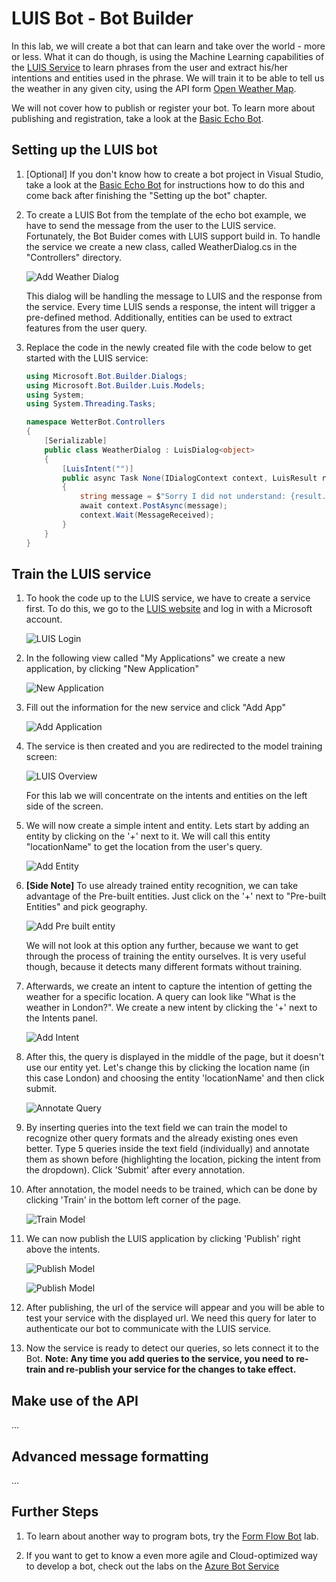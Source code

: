 # LUIS Bot - Bot Builder

In this lab, we will create a bot that can learn and take over the world - more or less. What it can do though, is using the Machine Learning capabilities of the [LUIS Service](http://luis.ai) to learn phrases from the user and extract his/her intentions and entities used in the phrase. We will train it to be able to tell us the weather in any given city, using the API form [Open Weather Map](http://openweathermap.org/).

We will not cover how to publish or register your bot. To learn more about publishing and registration, take a look at the [Basic Echo Bot](https://github.com/Danielius1012/BotLabs/tree/master/Bot_Builder/1_Basic_Echo_Bot).

## Setting up the LUIS bot ##

1. [Optional] If you don't know how to create a bot project in Visual Studio, take a look at the [Basic Echo Bot](https://github.com/Danielius1012/BotLabs/tree/master/Bot_Builder/1_Basic_Echo_Bot) for instructions how to do this and come back after finishing the "Setting up the bot" chapter.

1. To create a LUIS Bot from the template of the echo bot example, we have to send the message from the user to the LUIS service. Fortunately, the Bot Buider comes with LUIS support build in. To handle the service we create a new class, called WeatherDialog.cs in the "Controllers" directory.

    ![Add Weather Dialog](./_images/1_AddWeatherDialog.png)

    This dialog will be handling the message to LUIS and the response from the service. Every time LUIS sends a response, the intent will trigger a pre-defined method. Additionally, entities can be used to extract features from the user query. 

1. Replace the code in the newly created file with the code below to get started with the LUIS service:

    ```csharp
    using Microsoft.Bot.Builder.Dialogs;
    using Microsoft.Bot.Builder.Luis.Models;
    using System;
    using System.Threading.Tasks;

    namespace WetterBot.Controllers
    {
        [Serializable]
        public class WeatherDialog : LuisDialog<object>
        {
            [LuisIntent("")]
            public async Task None(IDialogContext context, LuisResult result)
            {
                string message = $"Sorry I did not understand: {result.Query}";
                await context.PostAsync(message);
                context.Wait(MessageReceived);
            }        
        }
    }
    ```

## Train the LUIS service ##

1. To hook the code up to the LUIS service, we have to create a service first. To do this, we go to the [LUIS website](https://www.luis.ai/) and log in with a Microsoft account.

    ![LUIS Login](./_images/2_LUISLogin.png)

1. In the following view called "My Applications" we create a new application, by clicking "New Application"

    ![New Application](./_images/3_AddNewApplication.png)

1. Fill out the information for the new service and click "Add App"

    ![Add Application](./_images/3_AddLUISApplication.png)

1. The service is then created and you are redirected to the model training screen:

    ![LUIS Overview](./_images/4_LUISOverview.png)

    For this lab we will concentrate on the intents and entities on the left side of the screen. 

1. We will now create a simple intent and entity. Lets start by adding an entity by clicking on the '+' next to it. We will call this entity "locationName" to get the location from the user's query.

    ![Add Entity](./_images/5_AddEntity.png)

1. **[Side Note]** To use already trained entity recognition, we can take advantage of the Pre-built entities. Just click on the '+' next to "Pre-built Entities" and pick geography.

    ![Add Pre built entity](./_images/6_AddPreBuiltEntity.png)

    We will not look at this option any further, because we want to get through the process of training the entity ourselves. It is very useful though, because it detects many different formats without training.

1. Afterwards, we create an intent to capture the intention of getting the weather for a specific location. A query can look like "What is the weather in London?". We create a new intent by clicking the '+' next to the Intents panel.

    ![Add Intent](./_images/7_AddIntent.png)

1. After this, the query is displayed in the middle of the page, but it doesn't use our entity yet. Let's change this by clicking the location name (in this case London) and choosing the entity 'locationName' and then click submit.

    ![Annotate Query](./_images/8_AnnotateQuery.png)

1. By inserting queries into the text field we can train the model to recognize other query formats and the already existing ones even better. Type 5 queries inside the text field (individually) and annotate them as shown before (highlighting the location, picking the intent from the dropdown). Click 'Submit' after every annotation.

1. After annotation, the model needs to be trained, which can be done by clicking 'Train' in the bottom left corner of the page.

    ![Train Model](./_images/9_TrainModel.png)

1. We can now publish the LUIS application by clicking 'Publish' right above the intents. 

    ![Publish Model](./_images/10_PublishModel_1.png)

    ![Publish Model](./_images/10_PublishModel_2.png)

1. After publishing, the url of the service will appear and you will be able to test your service with the displayed url. We need this query for later to authenticate our bot to communicate with the LUIS service.

1. Now the service is ready to detect our queries, so lets connect it to the Bot. **Note: Any time you add queries to the service, you need to re-train and re-publish your service for the changes to take effect.**
 
## Make use of the API ##

... 

## Advanced message formatting ##

... 

## Further Steps ##

1. To learn about another way to program bots, try the [Form Flow Bot](https://github.com/Danielius1012/BotLabs/tree/master/Bot_Builder/2_Form_Flow_Bot) lab.

1. If you want to get to know a even more agile and Cloud-optimized way to develop a bot, check out the labs on the [Azure Bot Service](https://github.com/Danielius1012/BotLabs/tree/master/Azure_Bot_Service)

